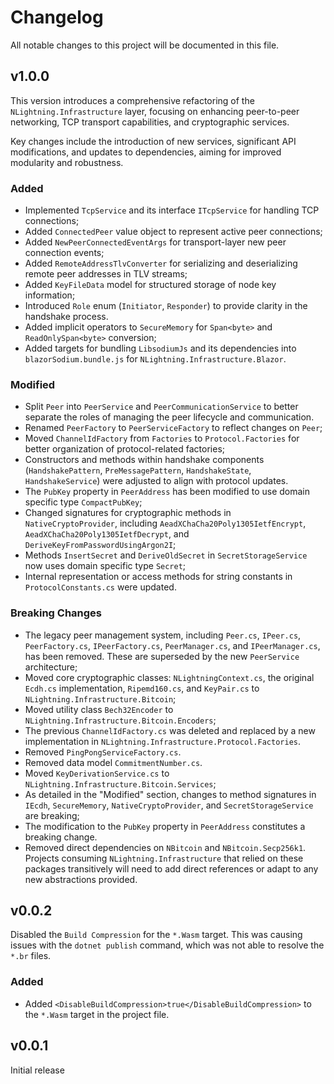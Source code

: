 # Changelog

All notable changes to this project will be documented in this file.

## v1.0.0

This version introduces a comprehensive refactoring of the `NLightning.Infrastructure` layer, focusing on enhancing
peer-to-peer networking, TCP transport capabilities, and cryptographic services.

Key changes include the introduction of new services, significant API modifications, and updates to dependencies, aiming
for improved modularity and robustness.

### Added

- Implemented `TcpService` and its interface `ITcpService` for handling TCP connections;
- Added `ConnectedPeer` value object to represent active peer connections;
- Added `NewPeerConnectedEventArgs` for transport-layer new peer connection events;
- Added `RemoteAddressTlvConverter` for serializing and deserializing remote peer addresses in TLV streams;
- Added `KeyFileData` model for structured storage of node key information;
- Introduced `Role` enum (`Initiator`, `Responder`) to provide clarity in the handshake process.
- Added implicit operators to `SecureMemory` for `Span<byte>` and `ReadOnlySpan<byte>` conversion;
- Added targets for bundling `LibsodiumJs` and its dependencies into `blazorSodium.bundle.js` for
  `NLightning.Infrastructure.Blazor`.

### Modified

- Split `Peer` into `PeerService` and `PeerCommunicationService` to better separate the roles of managing the peer
  lifecycle and communication.
- Renamed `PeerFactory` to `PeerServiceFactory` to reflect changes on `Peer`;
- Moved `ChannelIdFactory` from `Factories` to `Protocol.Factories` for better organization of protocol-related
  factories;
- Constructors and methods within handshake components (`HandshakePattern`, `PreMessagePattern`, `HandshakeState`,
  `HandshakeService`) were adjusted to align with protocol updates.
- The `PubKey` property in `PeerAddress` has been modified to use domain specific type `CompactPubKey`;
- Changed signatures for cryptographic methods in `NativeCryptoProvider`, including `AeadXChaCha20Poly1305IetfEncrypt`,
  `AeadXChaCha20Poly1305IetfDecrypt`, and `DeriveKeyFromPasswordUsingArgon2I`;
- Methods `InsertSecret` and `DeriveOldSecret` in `SecretStorageService` now uses domain specific type `Secret`;
- Internal representation or access methods for string constants in `ProtocolConstants.cs` were updated.

### Breaking Changes

- The legacy peer management system, including `Peer.cs`, `IPeer.cs`, `PeerFactory.cs`, `IPeerFactory.cs`,
  `PeerManager.cs`, and `IPeerManager.cs`, has been removed. These are superseded by the new `PeerService`
  architecture;
- Moved core cryptographic classes: `NLightningContext.cs`, the original `Ecdh.cs` implementation, `Ripemd160.cs`,
  and `KeyPair.cs` to `NLightning.Infrastructure.Bitcoin`;
- Moved utility class `Bech32Encoder` to `NLightning.Infrastructure.Bitcoin.Encoders`;
- The previous `ChannelIdFactory.cs` was deleted and replaced by a new implementation in
  `NLightning.Infrastructure.Protocol.Factories`.
- Removed `PingPongServiceFactory.cs`.
- Removed data model `CommitmentNumber.cs`.
- Moved `KeyDerivationService.cs` to `NLightning.Infrastructure.Bitcoin.Services`;
- As detailed in the "Modified" section, changes to method signatures in `IEcdh`, `SecureMemory`,
  `NativeCryptoProvider`, and `SecretStorageService` are breaking;
- The modification to the `PubKey` property in `PeerAddress` constitutes a breaking change.
- Removed direct dependencies on `NBitcoin` and `NBitcoin.Secp256k1`. Projects consuming `NLightning.Infrastructure`
  that relied on these packages transitively will need to add direct references or adapt to any new abstractions
  provided.

## v0.0.2

Disabled the `Build Compression` for the `*.Wasm` target. This was causing issues with the `dotnet publish` command,
which was not able to resolve the `*.br` files.

### Added

- Added `<DisableBuildCompression>true</DisableBuildCompression>` to the `*.Wasm` target in the project file.

## v0.0.1

Initial release